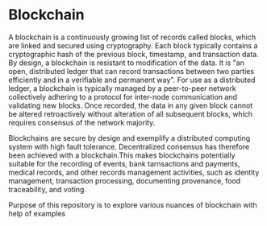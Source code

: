 # Blockchain

A blockchain is a continuously growing list of records called blocks, which are linked and secured using cryptography. Each block typically contains a cryptographic hash of the previous block, timestamp, and transaction data. By design, a blockchain is resistant to modification of the data. It is "an open, distributed ledger that can record transactions between two parties efficiently and in a verifiable and permanent way". For use as a distributed ledger, a blockchain is typically managed by a peer-to-peer network collectively adhering to a protocol for inter-node communication and validating new blocks. Once recorded, the data in any given block cannot be altered retroactively without alteration of all subsequent blocks, which requires consensus of the network majority.

Blockchains are secure by design and exemplify a distributed computing system with high fault tolerance. Decentralized consensus has therefore been achieved with a blockchain.This makes blockchains potentially suitable for the recording of events, bank tarnsactions and payments, medical records, and other records management activities, such as identity management, transaction processing, documenting provenance, food traceability, and voting.

Purpose of this repository is to explore various nuances of blockchain with help of examples
